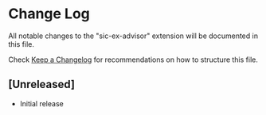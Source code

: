 # Change Log

All notable changes to the "sic-ex-advisor" extension will be documented in this file.

Check [Keep a Changelog](http://keepachangelog.com/) for recommendations on how to structure this file.

## [Unreleased]

- Initial release